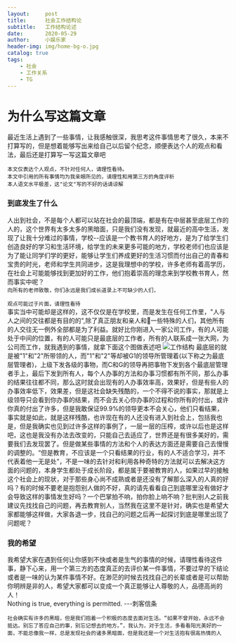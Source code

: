 ```yaml
---
layout:     post
title:      社会工作结构论
subtitle:   工作结构论述
date:       2020-05-29
author:     小娱乐家
header-img: img/home-bg-o.jpg
catalog: true
tags:
    - 社会
    - 工作关系
    - TG
---
```


# 为什么写这篇文章  
最近生活上遇到了一些事情，让我感触很深，我思考这件事情思考了很久，本来不打算写的，但是想着能够写出来给自己以后留个纪念，顺便表达个人的观点和看法，最后还是打算写一写这篇文章吧

`本文仅表达个人观点，不针对任何人，请理性看待。`  
`本文中引用的所有事情均为我亲眼所见的，请理性和用第三方的角度评析`  
`本人语文水平极差，这"论文"写的不好的话请谅解`  

### 到底发生了什么  
人出到社会，不是每个人都可以站在社会的最顶端，都是有在中层甚至底层工作的人的，这个世界有太多太多的黑暗面，只是我们没有发现，就最近的高中生活，发现了让我十分难过的事情，学校--应该是一个教书育人的好地方，是为了给学生们创造良好的学习和生活环境，给学生的未来更多可能的地方，学校老师们也应该是为了能让同学们学的更好，能够让学生们养成更好的生活习惯而付出自己的青春和宝贵的时光，老师和学生共同进步，这是我理想中的学校，许多老师有着高学历，在社会上可能能够找到更加好的工作，他们抱着崇高的理念来到学校教书育人，然而事实中呢？  
`向所有的老师致敬，你们永远是我们成长道录上不可缺少的人们，`  

`观点可能过于片面，请理性看待`  
事实当中可能却是这样的，这不仅仅是在学校里，而是发生在任何工作里，"人与人之间的交往都是有目的的",除了真正朋友和亲人和一些特殊的人们，其他所有的人交往无一例外全部都是为了利益。就好比你刚进入一家公司工作，有的人可能处于中间的位置，有的人可能只是最底层的工作者，所有的人联系成一张大网，为公司而工作，就我遇到的事情，就拿下面这个图做表述吧
![工作结构](https://s1.ax1x.com/2020/05/29/tKtR00.jpg)
最底层的就是被"1"和"2"所带领的人，而"1"和"2"等却被G1的领导所管理着(以下称之为最底层管理者)，上级下发各级的事物，而C和G的领导再把事物下发到各个最底层管理者手上，最后下发到所有人，每个人办事的方法和办事习惯都有所不同，那么办事的结果往往都不同，那么这时就会出现有的人办事效率高，效果好，但是有些人的办事效率低下，效果差，但是这社会缺失残酷的，一个不得不说的事实，那就是上级领导只会看到你办事的结果，而不会去关心你办事的过程和你所有的付出，或许你真的付出了许多，但是我敢保证99.9%的领导更本不会关心，他们只看结果，事实就是如此，就是这样残酷，也许现在有的人还没有进入到社会上，包括我也是，但是我确实也见到过许多这样的事例了，一层一层的压榨，或许以后也是这样吧，这也是我没有办法去改变的，只能自己去适应了，世界还是有很多美好的，需要我们去发现罢了。但是做某些事情的方法和个人的表达方面还是需要自己去慢慢的调整的。“但是教育，不应该是一个只看结果的行业，有的人不适合学习，并不代表着他一无是处”，不是一味的去针对和利用各种奇特的方法就可以去解决这方面的问题的，本身学生都处于成长阶段，都是属于要被教育的人，如果过早的接触这个社会上的现状，对于那些身心尚不成熟或者是还没有了解那么深入的人真的好吗？有的时候不要老是抱怨别人做的不好，真的请先看看自己到底哪里没有做好才会导致这样的事情发生好吗？一个巴掌拍不响，拍你脸上响不响？批判别人之前我建议先找找自己的问题，再去教育别人，当然我在这里不是针对，确实也是希望大家都能够这样做，大家各退一步，找自己的问题之后再一起探讨到底是哪里出现了问题呢？  

### 我的希望  
我希望大家在遇到任何让你感到不快或者是生气的事情的时候，请理性看待这件事，静下心来，用一个第三方的态度真正的去评价某一件事情，不要过早的下结论或者是一味的认为某件事情不好。在渺茫的时候去找找自己的长辈或者是可以帮助你明辨是非的人，希望大家都可以变成一个真正能够让人尊敬的人，品德高尚的人！  
Nothing is true, everything is permitted. ---刺客信条  

`社会确实有许多的黑暗，但是我们抱着一个积极的态度去面对生活。“如果不曾开始，永远不会抵达。别忘了答应自己的事，别忘记想去的地方。”，我认为，对于生活，多看看阳光美好的一面，不能总像我一样，总是发现社会的诸多黑暗面，但是我还是一个对生活抱有很高热情的人`


